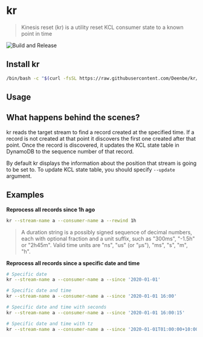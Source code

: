 # kr
> Kinesis reset (kr) is a utility reset KCL consumer state to a known point in time

![Build and Release](https://github.com/Deenbe/kr/workflows/Build%20and%20Release/badge.svg)

## Install kr

```sh
/bin/bash -c "$(curl -fsSL https://raw.githubusercontent.com/Deenbe/kr/master/install.sh)"
```

## Usage

## What happens behind the scenes?
kr reads the target stream to find a record created at the specified time. If a record is not created at that point it discovers the first one created after that point. Once the record is discovered, it updates the KCL state table in DynamoDB to the sequence number of that record.

By default kr displays the information about the position that stream is going to be set to. To update KCL state table, you should specify `--update` argument.

## Examples

**Reprocess all records since 1h ago**

```sh
kr --stream-name a --consumer-name a --rewind 1h
```

> A duration string is a possibly signed sequence of decimal numbers, each with optional fraction and a unit suffix, such as "300ms", "-1.5h" or "2h45m". Valid time units are "ns", "us" (or "µs"), "ms", "s", "m", "h".

**Reprocess all records since a specific date and time**

```sh
# Specific date 
kr --stream-name a --consumer-name a --since '2020-01-01'

# Specific date and time
kr --stream-name a --consumer-name a --since '2020-01-01 16:00'

# Specific date and time with seconds
kr --stream-name a --consumer-name a --since '2020-01-01 16:00:15'

# Specific date and time with tz
kr --stream-name a --consumer-name a --since '2020-01-01T01:00:00+10:00'
```
